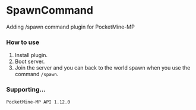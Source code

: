 # SpawnCommand
Adding /spawn command plugin for PocketMine-MP

### How to use
1. Install plugin.
2. Boot server.
3. Join the server and you can back to the world spawn when you use the command `/spawn`.

### Supporting...
`PocketMine-MP API 1.12.0`
